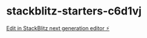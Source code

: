 # stackblitz-starters-c6d1vj

[Edit in StackBlitz next generation editor ⚡️](https://stackblitz.com/~/github.com/bernardcontreras/stackblitz-starters-c6d1vj)